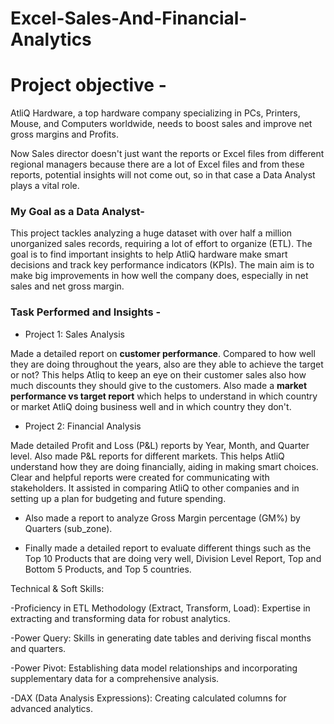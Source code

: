 # Excel-Sales-And-Financial-Analytics
# Project objective - 

AtliQ Hardware, a top hardware company specializing in PCs, Printers, Mouse, and Computers worldwide, needs to boost sales and improve net gross margins and Profits.

Now Sales director doesn't just want the reports or Excel files from different regional managers because there are a lot of Excel files and from these reports, potential insights will not come out, so in that case a Data Analyst plays a vital role.

### My Goal as a Data Analyst- 

This project tackles analyzing a huge dataset with over half a million unorganized sales records, requiring a lot of effort to organize (ETL). The goal is to find important insights to help AtliQ hardware make smart decisions and track key performance indicators (KPIs). The main aim is to make big improvements in how well the company does, especially in net sales and net gross margin.

### Task Performed and Insights - 

* Project 1: Sales Analysis

Made a detailed report on **customer performance**. Compared to how well they are doing throughout the years, also are they able to achieve the target or not?
This helps Atliq to keep an eye on their customer sales also how much discounts they should give to the customers.
Also made a **market performance vs target report** which helps to understand in which country or market AtliQ doing business well and in which country they don't.

* Project 2: Financial Analysis

Made detailed Profit and Loss (P&L) reports by Year, Month, and Quarter level.  Also made P&L reports for different markets.
This helps AtliQ understand how they are doing financially, aiding in making smart choices. Clear and helpful reports were created for communicating with stakeholders. It assisted in comparing AtliQ to other companies and in setting up a plan for budgeting and future spending.

* Also made a report to analyze Gross Margin percentage (GM%) by Quarters (sub_zone).

* Finally made a detailed report to evaluate different things such as the Top 10 Products that are doing very well, Division Level Report, Top and Bottom 5 Products, and Top 5 countries.

Technical & Soft Skills:

-Proficiency in ETL Methodology (Extract, Transform, Load): Expertise in extracting and transforming data for robust analytics.

-Power Query: Skills in generating date tables and deriving fiscal months and quarters.

-Power Pivot: Establishing data model relationships and incorporating supplementary data for a comprehensive analysis.

-DAX (Data Analysis Expressions): Creating calculated columns for advanced analytics.
